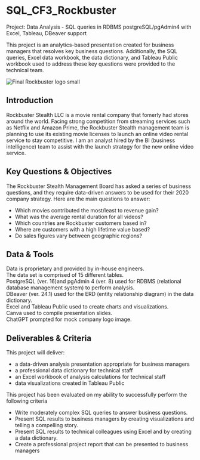 # SQL_CF3_Rockbuster
Project: Data Analysis - SQL queries in RDBMS postgreSQL/pgAdmin4 with Excel, Tableau, DBeaver support

This project is an analytics-based presentation created for business managers that resolves key business questions. Additionally, the SQL queries, Excel data workbook, the data dictionary, and Tableau Public workbook used to address these key questions were provided to the technical team.

![Final Rockbuster logo small](https://github.com/amg-data/SQL_CF3_Rockbuster/assets/173005974/fa3b964b-a34f-4725-9db6-83f3303d698c)

## Introduction
 
Rockbuster Stealth LLC is a movie rental company that fomerly had stores around the world. Facing strong competition from streaming services such as Netflix and Amazon Prime, the Rockbuster Stealth management team is planning to use its existing movie licenses to launch an online video rental service to stay competitive. I am an analyst hired by the BI (business intelligence) team to assist with the launch strategy for the new online video service.

## Key Questions & Objectives
The Rockbuster Stealth Management Board has asked a series of business questions, and they require data-driven answers to be used for their 2020 company strategy. Here are the main questions to answer: 

* Which movies contributed the most/least to revenue gain?
* What was the average rental duration for all videos? 
* Which countries are Rockbuster customers based in? 
* Where are customers with a high lifetime value based? 
* Do sales figures vary between geographic regions? 

## Data & Tools

Data is proprietary and provided by in-house engineers.<br/>
The data set is comprised of 15 different tables.<br/>
PostgreSQL (ver. 16)and pgAdmin 4 (ver. 8) used for RDBMS (relational database management system) to perform analysis.<br/>
DBeaver (ver. 24.1) used for the ERD (entity relationship diagram) in the data dictionary.<br/>
Excel and Tableau Public used to create charts and visualizations.<br/>
Canva used to compile presentation slides.<br/>
ChatGPT prompted for mock company logo image.<br/>

## Deliverables & Criteria

This project will deliver:
* a data-driven analysis presentation appropriate for business managers
* a professional data dictionary for technical staff
* an Excel workbook of analysis calculations for technical staff
* data visualizations created in Tableau Public

This project has been evaluated on my ability to successfully perform the following criteria
* Write moderately complex SQL queries to answer business questions.
* Present SQL results to business managers by creating visualizations and telling a compelling story.
* Present SQL results to technical colleagues using Excel and by creating a data dictionary.
* Create a professional project report that can be presented to business managers




